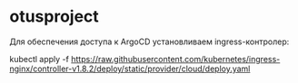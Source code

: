 # otusproject
Для обеспечения доступа к ArgoCD установливаем ingress-контролер:

kubectl apply -f https://raw.githubusercontent.com/kubernetes/ingress-nginx/controller-v1.8.2/deploy/static/provider/cloud/deploy.yaml

